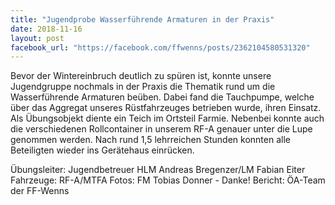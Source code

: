 ```yaml
---
title: "Jugendprobe Wasserführende Armaturen in der Praxis"
date: 2018-11-16
layout: post
facebook_url: "https://facebook.com/ffwenns/posts/2362104580531320"
---
```


Bevor der Wintereinbruch deutlich zu spüren ist, konnte unsere Jugendgruppe nochmals in der Praxis die Thematik rund um die Wasserführende Armaturen beüben.
Dabei fand die Tauchpumpe, welche über das Aggregat unseres Rüstfahrzeuges betrieben wurde, ihren Einsatz.
Als Übungsobjekt diente ein Teich im Ortsteil Farmie.
Nebenbei konnte auch die verschiedenen Rollcontainer in unserem RF-A genauer unter die Lupe genommen werden.
Nach rund 1,5 lehrreichen Stunden konnten alle Beteiligten wieder ins Gerätehaus einrücken.

Übungsleiter: Jugendbetreuer HLM Andreas Bregenzer/LM Fabian Eiter
Fahrzeuge: RF-A/MTFA
Fotos: FM Tobias Donner - Danke!
Bericht: ÖA-Team der FF-Wenns